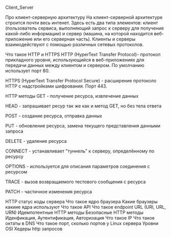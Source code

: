 Client_Server

Про клиент-серверную архитектуру
На клиент-серверной архитектуре строится почти весь интенет. Здесь есть два типа элементов: клиент (пользователь сервиса, выполняющий запрос к серверу для получения какой-либо информации) и сервер (машина, на которой находится веб-приложение или его серверная часть). Клиенты и серверы взаимодействуют с помощью различных сетевых протоколов.

Что такое HTTP и HTTPS
HTTP (HyperText Transfer Protocol)- протокол прикладного уровня, использующийся в веб-приложениях для передачи данных между клиентом и сервером. По умолчанию использует порт 80.

HTTPS (HyperText Transfer Protocol Secure) - расширение протоколо HTTP с надстройками шифрования. Порт 443.

HTTP методы
GET - получение ресурса, извлечение данных

HEAD - запрашивает ресур так же как и метод GET, но без тела ответа

POST - создание ресурса, отправка данных

PUT - обновление ресурса, замена текущего представления данными запроса

DELETE - удаление ресурса

CONNECT - устанавливает "туннель" к серверу, определённому по ресурсу

OPTIONS - используется для описания параметров соединения с ресурсом

TRACE - вызов возвращаемого тестового сообщения с ресурса

PATCH - частичное изменения ресурса

HTTP статус коды сервера Что такое ядро браузера Какие браузеры какиие ядра используют Что такое API Что такое endpoint URL (URI, URL, URN) Идемпотентные HTTP методы Безопасные HTTP методы Иденфикация, Аутентификация, Авторизация Что такое IP Что такое октаты в DNS Что такое порт, сколько портов у Linux сервера Уровни OSI Хедеры http запросов
